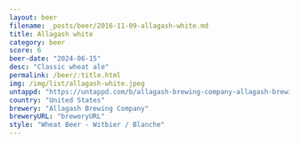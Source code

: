 ```yaml
---
layout: beer
filename: _posts/beer/2016-11-09-allagash-white.md
title: Allagash white
category: beer
score: 6
beer-date: "2024-06-15"
desc: "Classic wheat ale"
permalink: /beer/:title.html
img: /img/list/allagash-white.jpeg
untappd: "https://untappd.com/b/allagash-brewing-company-allagash-brewing-company-allagash-white/5862"
country: "United States"
brewery: "Allagash Brewing Company"
breweryURL: "breweryURL"
style: "Wheat Beer - Witbier / Blanche"
---
```

